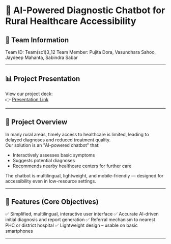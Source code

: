 # 🤖 AI-Powered Diagnostic Chatbot for Rural Healthcare Accessibility

## 👥 Team Information 
Team ID: Team(sc1)3_12
Team Member: Pujita Dora, 
             Vasundhara Sahoo,
             Jaydeep Mahanta,
             Sabindra Sabar

---

## 📊 Project Presentation
View our project deck:  
👉 [Presentation Link](https://github.com/Vasundhara-Sahoo/JVPS)

---

## 🧠 Project Overview

In many rural areas, timely access to healthcare is limited, leading to delayed diagnoses and reduced treatment quality.  
Our solution is an "AI-powered chatbot" that:
- Interactively assesses basic symptoms
- Suggests potential diagnoses
- Recommends nearby healthcare centers for further care

The chatbot is multilingual, lightweight, and mobile-friendly — designed for accessibility even in low-resource settings.

---

## 🧩 Features (Core Objectives)

✅ Simplified, multilingual, interactive user interface
✅ Accurate AI-driven initial diagnosis and report generation
✅ Referral mechanism to nearest PHC or district hospital
✅ Lightweight design – usable on basic smartphones

---



